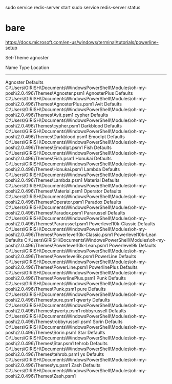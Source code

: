sudo service redis-server start
sudo service redis-server status

# bare
https://docs.microsoft.com/en-us/windows/terminal/tutorials/powerline-setup

Set-Theme agnoster

Name                  Type     Location
----                  ----     --------
Agnoster              Defaults C:\Users\GIRISH\Documents\WindowsPowerShell\Modules\oh-my-posh\2.0.496\Themes\Agnoster.psm1
AgnosterPlus          Defaults C:\Users\GIRISH\Documents\WindowsPowerShell\Modules\oh-my-posh\2.0.496\Themes\AgnosterPlus.psm1
Avit                  Defaults C:\Users\GIRISH\Documents\WindowsPowerShell\Modules\oh-my-posh\2.0.496\Themes\Avit.psm1
cypher                Defaults C:\Users\GIRISH\Documents\WindowsPowerShell\Modules\oh-my-posh\2.0.496\Themes\cypher.psm1
Darkblood             Defaults C:\Users\GIRISH\Documents\WindowsPowerShell\Modules\oh-my-posh\2.0.496\Themes\Darkblood.psm1
Emodipt               Defaults C:\Users\GIRISH\Documents\WindowsPowerShell\Modules\oh-my-posh\2.0.496\Themes\Emodipt.psm1
Fish                  Defaults C:\Users\GIRISH\Documents\WindowsPowerShell\Modules\oh-my-posh\2.0.496\Themes\Fish.psm1
Honukai               Defaults C:\Users\GIRISH\Documents\WindowsPowerShell\Modules\oh-my-posh\2.0.496\Themes\Honukai.psm1
Lambda                Defaults C:\Users\GIRISH\Documents\WindowsPowerShell\Modules\oh-my-posh\2.0.496\Themes\Lambda.psm1
Material              Defaults C:\Users\GIRISH\Documents\WindowsPowerShell\Modules\oh-my-posh\2.0.496\Themes\Material.psm1
Operator              Defaults C:\Users\GIRISH\Documents\WindowsPowerShell\Modules\oh-my-posh\2.0.496\Themes\Operator.psm1
Paradox               Defaults C:\Users\GIRISH\Documents\WindowsPowerShell\Modules\oh-my-posh\2.0.496\Themes\Paradox.psm1
Pararussel            Defaults C:\Users\GIRISH\Documents\WindowsPowerShell\Modules\oh-my-posh\2.0.496\Themes\Pararussel.psm1
Powerlevel10k-Classic Defaults C:\Users\GIRISH\Documents\WindowsPowerShell\Modules\oh-my-posh\2.0.496\Themes\Powerlevel10k-Classic.psm1
Powerlevel10k-Lean    Defaults C:\Users\GIRISH\Documents\WindowsPowerShell\Modules\oh-my-posh\2.0.496\Themes\Powerlevel10k-Lean.psm1
Powerlevel9k          Defaults C:\Users\GIRISH\Documents\WindowsPowerShell\Modules\oh-my-posh\2.0.496\Themes\Powerlevel9k.psm1
PowerLine             Defaults C:\Users\GIRISH\Documents\WindowsPowerShell\Modules\oh-my-posh\2.0.496\Themes\PowerLine.psm1
PowerlinePlus         Defaults C:\Users\GIRISH\Documents\WindowsPowerShell\Modules\oh-my-posh\2.0.496\Themes\PowerlinePlus.psm1
Punk                  Defaults C:\Users\GIRISH\Documents\WindowsPowerShell\Modules\oh-my-posh\2.0.496\Themes\Punk.psm1
pure                  Defaults C:\Users\GIRISH\Documents\WindowsPowerShell\Modules\oh-my-posh\2.0.496\Themes\pure.psm1
qwerty                Defaults C:\Users\GIRISH\Documents\WindowsPowerShell\Modules\oh-my-posh\2.0.496\Themes\qwerty.psm1
robbyrussell          Defaults C:\Users\GIRISH\Documents\WindowsPowerShell\Modules\oh-my-posh\2.0.496\Themes\robbyrussell.psm1
Sorin                 Defaults C:\Users\GIRISH\Documents\WindowsPowerShell\Modules\oh-my-posh\2.0.496\Themes\Sorin.psm1
Star                  Defaults C:\Users\GIRISH\Documents\WindowsPowerShell\Modules\oh-my-posh\2.0.496\Themes\Star.psm1
tehrob                Defaults C:\Users\GIRISH\Documents\WindowsPowerShell\Modules\oh-my-posh\2.0.496\Themes\tehrob.psm1
ys                    Defaults C:\Users\GIRISH\Documents\WindowsPowerShell\Modules\oh-my-posh\2.0.496\Themes\ys.psm1
Zash                  Defaults C:\Users\GIRISH\Documents\WindowsPowerShell\Modules\oh-my-posh\2.0.496\Themes\Zash.psm1